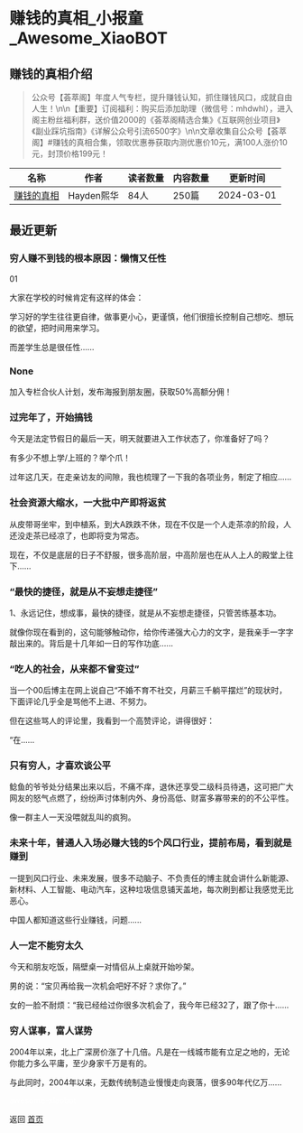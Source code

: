 # 赚钱的真相_小报童_Awesome_XiaoBOT

## 赚钱的真相介绍
> 公众号【荟萃阁】年度人气专栏，提升赚钱认知，抓住赚钱风口，成就自由人生！\n\n【重要】订阅福利：购买后添加助理（微信号：mhdwhl），进入阁主粉丝福利群，送价值2000的《荟萃阁精选合集》《互联网创业项目》《副业踩坑指南》《详解公众号引流6500字》\n\n文章收集自公众号【荟萃阁】#赚钱的真相合集，领取优惠券获取内测优惠价10元，满100人涨价10元，封顶价格199元！  
  


|名称|作者|读者数量|内容数量|更新时间|
|---|---|---|---|---|
|[赚钱的真相](https://xiaobot.net/p/zqdzx?refer=0b133df9-27dc-423b-8101-639049001c13)|Hayden熙华|84人|250篇|2024-03-01|

## 最近更新
### 穷人赚不到钱的根本原因：懒惰又任性

01

大家在学校的时候肯定有这样的体会：

学习好的学生往往更自律，做事更小心，更谨慎，他们很擅长控制自己想吃、想玩的欲望，把时间用来学习。

而差学生总是很任性......

### None

加入专栏合伙人计划，发布海报到朋友圈，获取50%高额分佣！

### 过完年了，开始搞钱

今天是法定节假日的最后一天，明天就要进入工作状态了，你准备好了吗？

有多少不想上学/上班的？举个爪！

过年这几天，在走亲访友的间隙，我也梳理了一下我的各项业务，制定了相应......

### 社会资源大缩水，一大批中产即将返贫

从皮带哥坐牢，到中植系，到大A跌跌不休，现在不仅是一个人走茶凉的阶段，人还没走茶已经凉了，也即将变为常态。

现在，不仅是底层的日子不舒服，很多高阶层，中高阶层也在从人上人的殿堂上往下......

### “最快的捷径，就是从不妄想走捷径”

1、永远记住，想成事，最快的捷径，就是从不妄想走捷径，只管苦练基本功。

就像你现在看到的，这句能够触动你，给你传递强大心力的文字，是我亲手一字字敲出来的。背后是十几年如一日的写作功底......

### “吃人的社会，从来都不曾变过”

当一个00后博主在网上说自己“不婚不育不社交，月薪三千躺平摆烂”的现状时，下面评论几乎全是骂他不上进、不努力。

但在这些骂人的评论里，我看到一个高赞评论，讲得很好：

“在......

### 只有穷人，才喜欢谈公平

鲶鱼的爷爷处分结果出来以后，不痛不痒，退休还享受二级科员待遇，这可把广大网友的怒气点燃了，纷纷声讨体制内外、身份高低、财富多寡带来的的不公平性。

像一群主人一天没喂就乱叫的疯狗。

### 未来十年，普通人入场必赚大钱的5个风口行业，提前布局，看到就是赚到

一提到风口行业、未来发展，很多不动脑子、不负责任的博主就会讲什么新能源、新材料、人工智能、电动汽车，这种垃圾信息铺天盖地，每次刷到都让我感觉无比恶心。

中国人都知道这些行业赚钱，问题......

### 人一定不能穷太久

今天和朋友吃饭，隔壁桌一对情侣从上桌就开始吵架。

男的说：“宝贝再给我一次机会吧好不好？求你了。”

女的一脸不耐烦：“我已经给过你很多次机会了，我今年已经32了，跟了你十......

### 穷人谋事，富人谋势

2004年以来，北上广深房价涨了十几倍。凡是在一线城市能有立足之地的，无论你能力多么平庸，至少身家千万是有的。

与此同时，2004年以来，无数传统制造业慢慢走向衰落，很多90年代亿万......


<a href="https://github.com/Reno9527/awesome-xiaobot" style="color: white; text-decoration: none;">awesome-xiaobot</a>

返回 [首页](../README.md)
